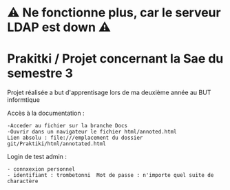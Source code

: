 # ⚠️ Ne fonctionne plus, car le serveur LDAP est down ⚠️


# Prakitki / Projet concernant la Sae du semestre 3

Projet réalisée a but d'apprentisage lors de ma deuxième année au BUT informtique

Accès à la documentation :

    -Acceder au fichier sur la branche Docs
    -Ouvrir dans un navigateur le fichier html/annoted.html
    Lien absolu : file:///emplacement du dossier git/Praktiki/html/annotated.html

Login de test admin :

    - connxexion personnel
    - identifiant : trombetonni  Mot de passe : n'importe quel suite de charactère 
